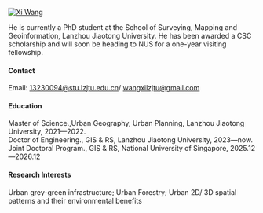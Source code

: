 

[![Xi Wang](https://orcid.org/sites/default/files/images/orcid_16x16.png)](https://www.researchgate.net/profile/Xi-Wang-232)

He is currently a PhD student at the School of Surveying, Mapping and Geoinformation, Lanzhou Jiaotong University.
He has been awarded a CSC scholarship and will soon be heading to NUS for a one-year visiting fellowship.
#### Contact

Email: 13230094@stu.lzjtu.edu.cn/ wangxilzjtu@gmail.com


#### Education
Master of Science.,Urban Geography, Urban Planning, Lanzhou Jiaotong University, 2021—2022.\
Doctor of Engineering., GIS & RS, Lanzhou Jiaotong University, 2023—now.\
Joint Doctoral Program., GIS & RS, National University of Singapore, 2025.12—2026.12

#### Research Interests
Urban grey-green infrastructure; Urban Forestry; Urban 2D/ 3D spatial patterns and their environmental benefits